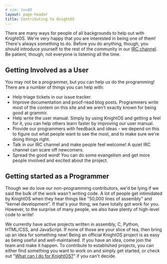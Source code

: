 ```yaml
---
# vim: tw=80
layout: page-header
title: Contributing to KnightOS
---
```


There are many ways for people of all backgrounds to help out with KnightOS.
We're very happy that you are interested in being one of them! There's always
something to do. Before you do anything, though, you should introduce yourself
to the rest of the community in our [IRC channel](http://webchat.freenode.net/?channels=knightos&uio=d4).
Be patient, though, not everyone is listening all the time.

## Getting Involved as a User

You may not be a programmer, but you can help us do the programming! There are
a number of things you can help with:

* Help triage tickets in our issue tracker.
* Improve documentation and proof-read blog posts. Programmers write most of the
    content on this site and we aren't exactly known for being good at grammir.
* Help write the user manual. Simply by using KnightOS and getting a feel for
    it, you can help others learn faster by improving our user manual.
* Provide our programmers with feedback and ideas - we depend on this to figure
    out what people want to see the most, and to make sure we're doing things
    right.
* Talk in our IRC channel and make people feel welcome! A quiet IRC channel can
  scare off newcomers.
* Spread the good word! You can do some evangelism and get more people involved
    and excited about the project.

## Getting started as a Programmer

Though we do love our non-programming contributors, we'd be lying if we said the
bulk of the work wasn't writing code. A lot of people get intimidated by
KnightOS when they hear things like "50,000 lines of assembly" and "kernel
development". If that's your thing, we have totally got work for you. However,
to the surprise of many people, we also have plenty of high-level code to write!

We currently have active projects written in assembly, C, Python, HTML/CSS, and
JavaScript. If none of those are your slice of tea, then bring up an idea for
something new! Being an official KnightOS project is as easy as being useful and
well-maintained. If you have an idea, come join the team and make it happen. To
contribute to established projects, you can either find something you want to
work on and simply get started, or check out "[What can I do for
KnightOS?](/contributing/what-can-i-do.html)" if you can't decide.
